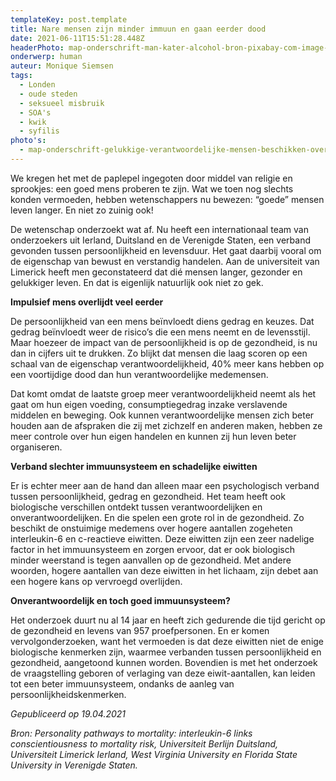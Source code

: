 ```yaml
---
templateKey: post.template
title: Nare mensen zijn minder immuun en gaan eerder dood
date: 2021-06-11T15:51:28.448Z
headerPhoto: map-onderschrift-man-kater-alcohol-bron-pixabay-com-image-img-man-kater-alcohol-jpg
onderwerp: human
auteur: Monique Siemsen
tags:
  - Londen
  - oude steden
  - seksueel misbruik
  - SOA's
  - kwik
  - syfilis
photo's:
  - map-onderschrift-gelukkige-verantwoordelijke-mensen-beschikken-over-minder-cellen-die-hun-immuunsysteem-aanvallen-bron-pixabay-com-image-img-man-springend-gelukkig-jpg
---
```

We kregen het met de paplepel ingegoten door middel van religie en sprookjes: een goed mens proberen te zijn. Wat we toen nog slechts konden vermoeden, hebben wetenschappers nu bewezen: “goede” mensen leven langer. En niet zo zuinig ook!

De wetenschap onderzoekt wat af. Nu heeft een internationaal team van onderzoekers uit Ierland, Duitsland en de Verenigde Staten, een verband gevonden tussen persoonlijkheid en levensduur. Het gaat daarbij vooral om de eigenschap van bewust en verstandig handelen. Aan de universiteit van Limerick heeft men geconstateerd dat dié mensen langer, gezonder en gelukkiger leven. En dat is eigenlijk natuurlijk ook niet zo gek.

**Impulsief mens overlijdt veel eerder**

De persoonlijkheid van een mens beïnvloedt diens gedrag en keuzes. Dat gedrag beïnvloedt weer de risico’s die een mens neemt en de levensstijl. Maar hoezeer de impact van de persoonlijkheid is op de gezondheid, is nu dan in cijfers uit te drukken. Zo blijkt dat mensen die laag scoren op een schaal van de eigenschap verantwoordelijkheid, 40% meer kans hebben op een voortijdige dood dan hun verantwoordelijke medemensen. 

Dat komt omdat de laatste groep meer verantwoordelijkheid neemt als het gaat om hun eigen voeding, consumptiegedrag inzake verslavende middelen en beweging. Ook kunnen verantwoordelijke mensen zich beter houden aan de afspraken die zij met zichzelf en anderen maken, hebben ze meer controle over hun eigen handelen en kunnen zij hun leven beter organiseren.

**Verband slechter immuunsysteem en schadelijke eiwitten**

Er is echter meer aan de hand dan alleen maar een psychologisch verband tussen persoonlijkheid, gedrag en gezondheid. Het team heeft ook biologische verschillen ontdekt tussen verantwoordelijken en onverantwoordelijken. En die spelen een grote rol in de gezondheid. Zo beschikt de onstuimige medemens over hogere aantallen zogeheten interleukin-6 en c-reactieve eiwitten. Deze eiwitten zijn een zeer nadelige factor in het immuunsysteem en zorgen ervoor, dat er ook biologisch minder weerstand is tegen aanvallen op de gezondheid. Met andere woorden, hogere aantallen van deze eiwitten in het lichaam, zijn debet aan een hogere kans op vervroegd overlijden.

**Onverantwoordelijk en toch goed immuunsysteem?**

Het onderzoek duurt nu al 14 jaar en heeft zich gedurende die tijd gericht op de gezondheid en levens van 957 proefpersonen. En er komen vervolgonderzoeken, want het vermoeden is dat deze eiwitten niet de enige biologische kenmerken zijn, waarmee verbanden tussen persoonlijkheid en gezondheid, aangetoond kunnen worden. Bovendien is met het onderzoek de vraagstelling geboren of verlaging van deze eiwit-aantallen, kan leiden tot een beter immuunsysteem, ondanks de aanleg van persoonlijkheidskenmerken.

*Gepubliceerd op 19.04.2021*

*Bron: Personality pathways to mortality: interleukin-6 links conscientiousness to mortality risk, Universiteit Berlijn Duitsland, Universiteit Limerick Ierland, West Virginia University en Florida State University in Verenigde Staten.*